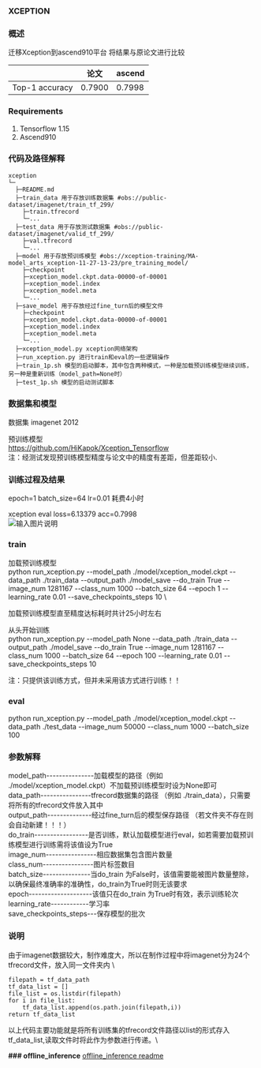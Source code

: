 ###   **XCEPTION** 


###   **概述** 

迁移Xception到ascend910平台
将结果与原论文进行比较

|                | 论文   | ascend |
|----------------|------|--------|
| Top-1 accuracy | 0.7900 | 0.7998  |

###  Requirements

1. Tensorflow 1.15
2. Ascend910

###   **代码及路径解释** 



```
xception
└─ 
  ├─README.md
  ├─train_data 用于存放训练数据集 #obs://public-dataset/imagenet/train_tf_299/ 
  	├─train.tfrecord
  	└─...
  ├─test_data 用于存放测试数据集 #obs://public-dataset/imagenet/valid_tf_299/
  	├─val.tfrecord  
  	└─...
  ├─model 用于存放预训练模型 #obs://xception-training/MA-model_arts_xception-11-27-13-23/pre_training_model/
  	├─checkpoint
  	├─xception_model.ckpt.data-00000-of-00001
  	├─xception_model.index
  	├─xception_model.meta
  	└─...
  ├─save_model 用于存放经过fine_turn后的模型文件
  	├─checkpoint
  	├─xception_model.ckpt.data-00000-of-00001
  	├─xception_model.index
  	├─xception_model.meta
  	└─...
  ├─xception_model.py xception网络架构
  ├─run_xception.py 进行train和eval的一些逻辑操作
  ├─train_1p.sh 模型的启动脚本，其中包含两种模式，一种是加载预训练模型继续训练，另一种是重新训练（model_path=None时）
  ├─test_1p.sh 模型的启动测试脚本
```
###   **数据集和模型** 

数据集 imagenet 2012

预训练模型\
https://github.com/HiKapok/Xception_Tensorflow \
注：经测试发现预训练模型精度与论文中的精度有差距，但差距较小.

### 训练过程及结果
epoch=1
batch_size=64
lr=0.01
耗费4小时

xception eval  loss=6.13379   acc=0.7998 \
![输入图片说明](https://images.gitee.com/uploads/images/2020/1208/185828_331e9fdd_8376014.png "屏幕截图.png")


###   **train** 
加载预训练模型 \
python    run_xception.py  --model_path ./model/xception_model.ckpt  --data_path ./train_data  --output_path  ./model_save  --do_train True  --image_num  1281167 --class_num  1000  --batch_size  64  --epoch  1 --learning_rate  0.01   --save_checkpoints_steps  10 \

加载预训练模型直至精度达标耗时共计25小时左右


从头开始训练 \
python    run_xception.py  --model_path None  --data_path ./train_data  --output_path  ./model_save  --do_train True  --image_num  1281167 --class_num  1000  --batch_size  64  --epoch  100 --learning_rate  0.01   --save_checkpoints_steps  10

注：只提供该训练方式，但并未采用该方式进行训练！！

###  **eval** 

python    run_xception.py  --model_path ./model/xception_model.ckpt  --data_path ./test_data    --image_num  50000 --class_num  1000  --batch_size  100  
     
###  **参数解释**  


 model_path---------------加载模型的路径（例如 ./model/xception_model.ckpt）不加载预训练模型时设为None即可  
 data_path----------------tfrecord数据集的路径 （例如 ./train_data），只需要将所有的tfrecord文件放入其中 \
 output_path--------------经过fine_turn后的模型保存路径 （若文件夹不存在则会自动新建！！！）\
 do_train-----------------是否训练，默认加载模型进行eval，如若需要加载预训练模型进行训练需将该值设为True\
 image_num----------------相应数据集包含图片数量\
 class_num----------------图片标签数目\
 batch_size---------------当do_train 为False时，该值需要能被图片数量整除，以确保最终准确率的准确性，do_train为True时则无该要求\
 epoch--------------------该值只在do_train 为True时有效，表示训练轮次\
 learning_rate------------学习率\
 save_checkpoints_steps---保存模型的批次

### 说明
由于imagenet数据较大，制作难度大，所以在制作过程中将imagenet分为24个tfrecord文件，放入同一文件夹内 \

	filepath = tf_data_path 
	tf_data_list = [] 
	file_list = os.listdir(filepath) 
	for i in file_list: 
		tf_data_list.append(os.path.join(filepath,i)) 
	return tf_data_list  
以上代码主要功能就是将所有训练集的tfrecord文件路径以list的形式存入tf_data_list,读取文件时将此作为参数进行传递。\

 **### offline_inference** 
[offline_inference readme](https://gitee.com/ascend/ModelZoo-TensorFlow/tree/master/TensorFlow/contrib/cv/xception/Xception_ID0178_for_TensorFlow)

